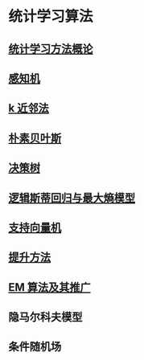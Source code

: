 # 统计学习算法

## [统计学习方法概论](https://github.com/Lsyhprum/StudyNotes/blob/master/%E7%BB%9F%E8%AE%A1%E5%AD%A6%E4%B9%A0%E6%96%B9%E6%B3%95/Chapter1)

## [感知机]()

## [k 近邻法]()

## [朴素贝叶斯]()

## [决策树]()

## [逻辑斯蒂回归与最大熵模型]()

## [支持向量机]()

## [提升方法]()

## [EM 算法及其推广]()

## 隐马尔科夫模型

## 条件随机场
